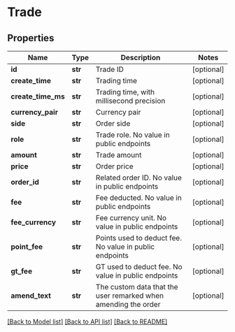 # Trade

## Properties
Name | Type | Description | Notes
------------ | ------------- | ------------- | -------------
**id** | **str** | Trade ID | [optional] 
**create_time** | **str** | Trading time | [optional] 
**create_time_ms** | **str** | Trading time, with millisecond precision | [optional] 
**currency_pair** | **str** | Currency pair | [optional] 
**side** | **str** | Order side | [optional] 
**role** | **str** | Trade role. No value in public endpoints | [optional] 
**amount** | **str** | Trade amount | [optional] 
**price** | **str** | Order price | [optional] 
**order_id** | **str** | Related order ID. No value in public endpoints | [optional] 
**fee** | **str** | Fee deducted. No value in public endpoints | [optional] 
**fee_currency** | **str** | Fee currency unit. No value in public endpoints | [optional] 
**point_fee** | **str** | Points used to deduct fee. No value in public endpoints | [optional] 
**gt_fee** | **str** | GT used to deduct fee. No value in public endpoints | [optional] 
**amend_text** | **str** | The custom data that the user remarked when amending the order | [optional] 

[[Back to Model list]](../README.md#documentation-for-models) [[Back to API list]](../README.md#documentation-for-api-endpoints) [[Back to README]](../README.md)


